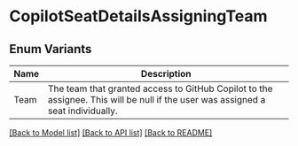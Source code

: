 # CopilotSeatDetailsAssigningTeam

## Enum Variants

| Name | Description |
|---- | -----|
| Team | The team that granted access to GitHub Copilot to the assignee. This will be null if the user was assigned a seat individually. |

[[Back to Model list]](../README.md#documentation-for-models) [[Back to API list]](../README.md#documentation-for-api-endpoints) [[Back to README]](../README.md)


